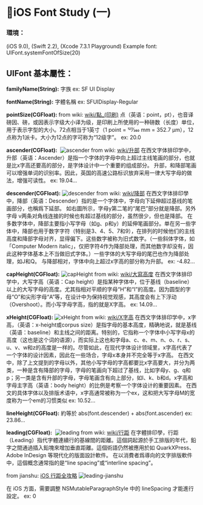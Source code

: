 # 🔧iOS Font Study (一)

### 環境： 
(iOS 9.0), (Swift 2.2), (Xcode 7.3.1 Playground) 
Example font: UIFont.systemFontOfSize(20) 

## UIFont 基本屬性：

**familyName(String):**
字族 
ex: SF UI Display 

**fontName(String):**
字體名稱 
ex: SFUIDisplay-Regular 

**pointSize(CGFloat):**
from wiki: [wiki/點_(印刷)](https://zh.wikipedia.org/wiki/點_(印刷)) 
点（英语：point，pt），也音译磅因、磅，或因表示字级大小译为级，是印刷上所使用的一种磅数（长度）单位，用于表示字型的大小。72点相当于1英寸（1 point = 127⁄360 mm = 352.7 µm），12点称为1派卡。大小为12点的字可称为“12级字”。 
ex: 20.0 

**ascender(CGFloat):** 
![ascender](https://zh.wikipedia.org/wiki/File:Typographic_ascenders.png)
from wiki: [wiki/升部](https://zh.wikipedia.org/wiki/升部) 
在西文字体排印学中，升部（英语：Ascender）是指一个字体的字母中向上超过主线笔画的部分，也就是比x字高还要高的部分，是字体设计中一个重要的组成部分。 
升部，和降部笔画可以增强单词的识别率。因此，英国的高速公路标识放弃采用一律大写字母的做法，增强可读性。 
ex: 19.04... 

**descender(CGFloat):**
![descender](https://zh.wikipedia.org/wiki/File:Typographic_descenders.png)
from wiki: [wiki/降部](https://zh.wikipedia.org/wiki/降部) 
在西文字体排印學中，降部（英语：Descender）指的是一个字体中，字母向下延伸超过基线的笔画部分，也稱爲下延部。 
如右圖所示，字母y第二笔的“尾巴”部分就是降部。另外字母 v两条对角线连接的时候也有超过基线的部分，虽然很少，但也是降部。 
在多数字体中，降部主要指小写字母（如g、p和y）的延伸笔画部分。单在另一些字体中，降部也用于数字字符（特别是3、4、5、7和9），在排列的时候他们的主线高度和降部字母对齐，显得偏下。这些数字被称为旧式数字。（一些斜体字体，如「Computer Modern italic」，仅把字符4作为降部处理，而其他数字却没有，因此这种字体基本上不当做旧式字体。）一些字体的大写字母的尾巴也作为降部处理，如J和Q。 
与降部相对，字体中向上超过x字高的部分称为升部。 
ex: -4.82... 

**capHeight(CGFloat):**
![capHeight](https://zh.wikipedia.org/wiki/File:Typography_Line_Terms.svg)
from wiki: [wiki/大寫高度](https://zh.wikipedia.org/wiki/大寫高度) 
在西文字体排印学中，大写字高（英语：Cap height）是指某种字体中，位于基线（baseline）以上的大写字母的高度。尤其指相对平顺的字母“H”和“I”的高度。因为圆型的字母“O”和尖形字母“A”等，在设计中为保持视觉观感，其高度会有上下浮动（Overshoot）。而小写字母字高，指的就是X字高。 
ex: 14.09... 

**xHeight(CGFloat):**
![xHeight](https://zh.wikipedia.org/wiki/File:Typography_Line_Terms.svg)
from wiki: [wiki/X字高](https://zh.wikipedia.org/wiki/X字高) 
在西文字体排印学中，x字高，（英语：x-height或corpus size）是指字母的基本高度，精确地说，就是基线（英语：baseline）和主线之间的距离。特别的，它指称一个字体中小写字母x的高度（这也是这个词的语源），而实际上这也和字母a、c、e、m、n、o、r、s、u、v、w和z的高度是一样的。尽管如此，在现代字体设计领域里，x字高代表了一个字体的设计因素，因此在一些场合，字母x本身并不完全等于x字高。 
在西文中，除了上文提到的字母以外，其他小写字母的字高都要比x字高要大，并分为两类，一种是含有降部的字母，字母的笔画向下超过了基线，比如字母y、g、q和p；另一类是含有升部的字母，字母笔画含有向上部分，如l、k、b和d。x字高和字母主字高（英语：body height）的比例是考察一个字体设计的重要因素。 
在西文的具体字体以及排版术语中，x字高通常被称为一个ex，这和把大写字母M的宽度称为一个em的习惯类似 
ex: 10.52... 

**lineHeight(CGFloat):**
約等於 abs(font.descender) + abs(font.ascender) 
ex: 23.86... 

**leading(CGFloat):** 
![leading](<Screen Shot 2016-10-01 at 13.01.36.png>)
from wiki: [wiki/行距](https://zh.wikipedia.org/wiki/行距) 
在字體排印學，行距（Leading）指代字體連續行的基線間的距離。這個詞起源於手工排版的年代，鉛字之間通過插入鉛塊來增加垂直距離。這個術語仍然被應用於如 QuarkXPress、Adobe InDesign 等現代化的版面設計軟件。 
在以消費者爲導向的文字排版軟件中，這個概念通常指的是“line spacing”或“interline spacing”。 

from jianshu: [iOS 行距全攻略](http://www.jianshu.com/p/50b3d434cbc0 ) 
![leading-jianshu](<Screen Shot 2016-10-01 at 13.02.23.png>)

在 iOS 方面，需要調整 NSMutableParagraphStyle 中的 lineSpacing 才能進行設定。 
ex: 0 
